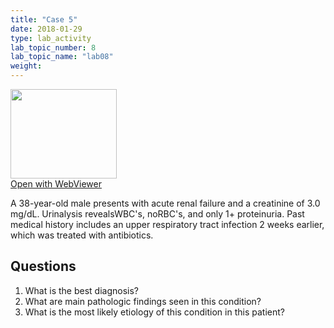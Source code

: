 ```yaml
---
title: "Case 5"
date: 2018-01-29
type: lab_activity
lab_topic_number: 8
lab_topic_name: "lab08"
weight: 
---
```

<div class="entrybody">
<div class="thumbnail"><a href="http://virtualslides.cumc.columbia.edu/Renal%20Path%2005.svs/view.apml?" target="_blank"><img alt="" src="http://pathologylab.ccnmtl.columbia.edu/assets/images/slide_renal_case5.jpg" width="170" height="143" class="mt-image-left"></a><br><a href="http://virtualslides.cumc.columbia.edu/Renal%20Path%2005.svs/view.apml?" target="_blank">Open with WebViewer</a></div>

<p>A 38-year-old male presents with acute renal failure and a creatinine of 3.0 mg/dL. Urinalysis reveals<span class="caps">WBC'</span>s, no<span class="caps">RBC'</span>s, and only 1+ proteinuria. Past medical history includes an upper respiratory tract infection 2 weeks earlier, which was treated with antibiotics.<br clear="all"></p>

<h2>Questions</h2>


<ol>
<li>What is the best diagnosis?</li>
<li> What are main pathologic findings seen in this condition?</li>
<li> What is the most likely etiology of this condition in this patient?</li>
</ol>


						
</div>
